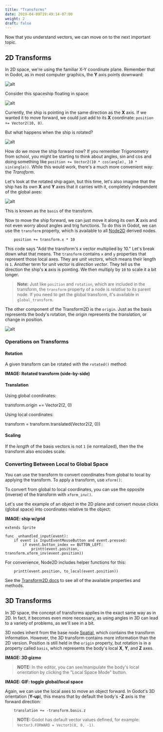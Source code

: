 ```yaml
---
title: "Transforms"
date: 2019-04-09T19:49:14-07:00
weight: 2
draft: false
---
```


Now that you understand vectors, we can move on to the next important topic.

## 2D Transforms

In 2D space, we're using the familiar X-Y coordinate plane. Remember that in
Godot, as in most computer graphics, the **Y** axis points downward:

![alt](/godot_lessons/img/0_2d_coordinate_plane.png?width=250px)

Consider this spaceship floating in space:

![alt](/godot_lessons/img/0_2d_rocket1.png?width=250px)

Currently, the ship is pointing in the same direction as the **X** axis. If we
wanted it to move forward, we could just add to its **X** coordinate:
`position += Vector2(10, 0)`.

But what happens when the ship is rotated?

![alt](/godot_lessons/img/0_2d_rocket2.png?width=250px)

How do we move the ship forward now? If you remember Trigonometry from school,
you might be starting to think about angles, sin and cos and doing something
like `position += Vector2(10 * cos(angle), 10 * sin(angle))`. While this would
work, there's a much more convenient way: the _Transform_.

Let's look at the rotated ship again, but this time, let's also imagine that
the ship has its own **X** and **Y** axes that it carries with it, completely
independent of the global axes:

![alt](/godot_lessons/img/0_2d_rocket3.png?width=250px)

This is known as the `basis` of the transform.

Now to move the ship forward, we can just move it along its own **X** axis and
not even worry about angles and trig functions. To do this in Godot, we can use
the `transform` property, which is available to all [Node2D]([https://link](https://docs.godotengine.org/en/latest/classes/class_node2d.html)) derived nodes.

```gdscript
    position += transform.x * 10
```

This code says "Add the transform's x vector multiplied by 10." Let's break down
what that means. The `transform` contains `x` and `y` properties that represent
those local axes. They are _unit vectors_, which means their length is `1`.
Another term for unit vector is _direction vector_. They tell us the direction
the ship's **x** axis is pointing. We then multiply by `10` to scale it a bit
longer.

> **Note:** Just like `position` and `rotation`, which are included in the
> transform, the `transform` property of a node is _relative_ to its parent
> node. If you need to get the global transform, it's available in
> `global_transform`.

The other component of the Transform2D is the `origin`. Just as the basis
represents the body's rotation, the origin represents the _translation_, or
change in position.

![alt](/godot_lessons/img/0_2d_rocket4.png?width=250px)

### Operations on Transforms

#### Rotation

A given transform can be rotated with the `rotated()` method:

**IMAGE: Rotated transform (side-by-side)**

#### Translation

Using global coordinates:

transform.origin += Vector2(2, 0)

Using local coordinates:

transform = transform.translated(Vector2(2, 0))

#### Scaling

If the _length_ of the basis vectors is not `1` (ie normalized), then the
the transform also encodes scale.

### Converting Between Local to Global Space

You can use the transform to convert coordinates from global to local by applying
the transform. To apply a transform, use `xform()`:


To convert from global to local coordinates, you can use the opposite (inverse)
of the transform with `xform_inv()`.

Let's use the example of an object in the 2D plane and convert mouse clicks
(global space) into coordinates relative to the object:

**IMAGE: ship w/grid**

```gdscript
extends Sprite

func _unhandled_input(event):
    if event is InputEventMouseButton and event.pressed:
        if event.button_index == BUTTON_LEFT:
            printt(event.position, transform.xform_inv(event.position))
```

For convenience, Node2D includes helper functions for this:

```gdscript
    printt(event.position, to_local(event.position))
```

See the [Transform2D docs](https://docs.godotengine.org/en/latest/classes/class_transform2d.html) to see all of the available properties and methods.

## 3D Transforms

In 3D space, the concept of transforms applies in the exact same way as in 2D.
In fact, it becomes even more necessary, as using angles in 3D can lead to
a variety of problems, as we'll see in a bit.

3D nodes inherit from the base node [Spatial]([https://link](https://docs.godotengine.org/en/latest/classes/class_spatial.html)), which contains the
transform information. However, the 3D transform contains more information than
the 2D version. Position is still held in the `origin` property, but rotation
is in a property called `basis`, which represents the body's local **X**, **Y**,
and **Z** axes.

**IMAGE: 3D gizmo**

> **NOTE:** In the editor, you can see/manipulate the body's local orientation by
> clicking the "Local Space Mode" button.

**IMAGE: GIF: toggle global/local space**

Again, we can use the local axes to move an object forward. In Godot's 3D
orientation (**Y-up**), this means that by default the body's **-Z** axis is
the forward direction:

```gdscript
    translation += -transform.basis.z
```

> **NOTE:** Godot has default vector values defined, for example: `Vector3.FORWARD = Vector3(0, 0, -1)`.

